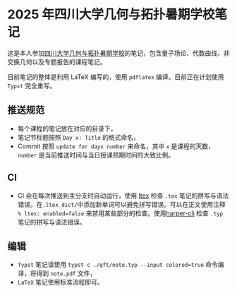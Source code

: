 # 2025 年四川大学几何与拓扑暑期学校笔记

这是本人参加[四川大学几何与拓扑暑期学校](https://math.scu.edu.cn/info/1247/4584.htm)的笔记，包含量子场论、代数曲线、非交换几何以及专题报告的课程笔记。

目前笔记的整体是利用 LaTeX 编写的，使用 `pdflatex` 编译。目前正在计划使用 `Typst` 完全重写。

## 推送规范

- 每个课程的笔记放在对应的目录下，
- 笔记节标题按照 `Day x: Title` 的格式命名，
- Commit 按照 `update for dayx number` 来命名，其中 `x` 是课程的天数，`number` 是当前推送时间与当日授课预期时间的大致比例。

## CI

- CI 会在每次推送到主分支时自动运行，使用 [ltex](https://valentjn.github.io/ltex/index.html) 检查 `.tex` 笔记的拼写与语法错误。在`.ltex_dict/`中添加新单词可以避免拼写错误。可以在正文使用注释 `% ltex: enabled=false` 来禁用某些部分的检查。使用[harper-cli](https://github.com/automattic/harper) 检查 `.typ` 笔记的拼写与语法错误。

## 编辑

- `Typst` 笔记请使用 `typst c ./qft/note.typ --input colored=true` 命令编译，将得到 `note.pdf` 文件，
- `LaTeX` 笔记使用标准流程即可。
